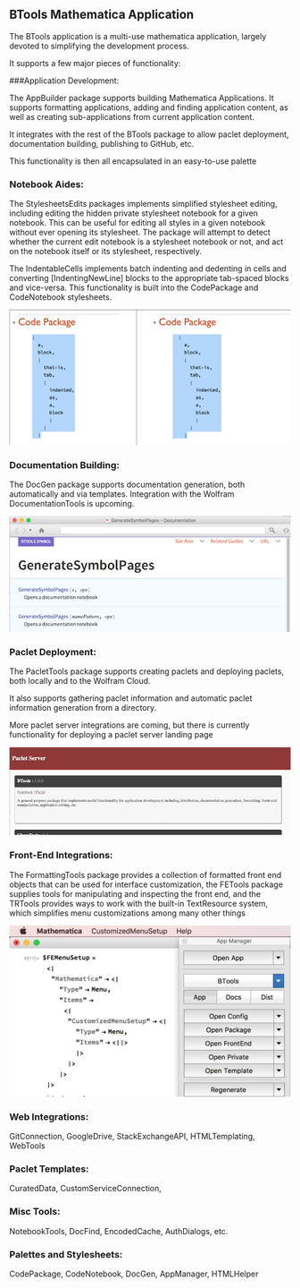 ## BTools Mathematica Application

The BTools application is a multi-use mathematica application, largely devoted to simplifying the development process.

It supports a few major pieces of functionality:

###Application Development:

The AppBuilder package supports building Mathematica Applications. It supports formatting applications, adding and finding application content, as well as creating sub-applications from current application content.

It integrates with the rest of the BTools package to allow paclet deployment, documentation building, publishing to GitHub, etc.

This functionality is then all encapsulated in an easy-to-use palette

### Notebook Aides:

The StylesheetsEdits packages implements simplified stylesheet editing, including editing the hidden private stylesheet notebook for a given notebook. This can be useful for editing all styles in a given notebook without ever opening its stylesheet. The package will attempt to detect whether the current edit notebook is a stylesheet notebook or not, and act on the notebook itself or its stylesheet, respectively.

The IndentableCells implements batch indenting and dedenting in cells and converting \[IndentingNewLine] blocks to the appropriate tab-spaced blocks and vice-versa. This functionality is built into the CodePackage and CodeNotebook stylesheets.

![code package](project/img/code-package.png)

### Documentation Building:

The DocGen package supports documentation generation, both automatically and via templates. Integration with the Wolfram DocumentationTools is upcoming.

![sample docs](project/img/sample-doc.png)

### Paclet Deployment:

The PacletTools package supports creating paclets and deploying paclets, both locally and to the Wolfram Cloud.

It also supports gathering paclet information and automatic paclet information generation from a directory.

More paclet server integrations are coming, but there is currently functionality for deploying a paclet server landing page

![landing page](project/img/paclet-page.png)

### Front-End Integrations:

The FormattingTools package provides a collection of formatted front end objects that can be used for interface customization, the FETools package supplies tools for manipulating and inspecting the front end, and the TRTools provides ways to work with the built-in TextResource system, which simplifies menu customizations among many other things

![fe integrations](project/img/fe-integrations.png)

### Web Integrations:

GitConnection, GoogleDrive, StackExchangeAPI, HTMLTemplating, WebTools

### Paclet Templates:

CuratedData, CustomServiceConnection, 

### Misc Tools:

NotebookTools, DocFind, EncodedCache, AuthDialogs, etc.

### Palettes and Stylesheets:

CodePackage, CodeNotebook, DocGen, AppManager, HTMLHelper
